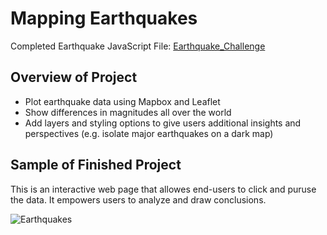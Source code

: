 # Mapping Earthquakes
Completed Earthquake JavaScript File: [Earthquake_Challenge](/Earthquake_Challenge/static/js/challenge_logic.js)  
  
## Overview of Project  
* Plot earthquake data using Mapbox and Leaflet 
* Show differences in magnitudes all over the world  
* Add layers and styling options to give users additional insights and perspectives (e.g. isolate major earthquakes on a dark map)        
  
## Sample of Finished Project
This is an interactive web page that allowes end-users to click and puruse the data.  It empowers users to analyze and draw conclusions.  
  
![Earthquakes](/Earthquake_Challenge/static/images/earthquakes.png "Earthquakes")
